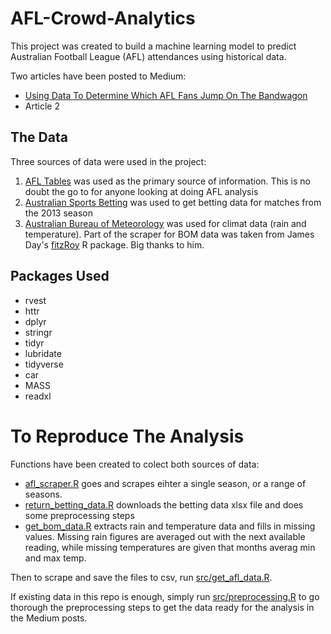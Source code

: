 # AFL-Crowd-Analytics

This project was created to build a machine learning model to predict Australian Football League (AFL) attendances using historical data.

Two articles have been posted to Medium:

* [Using Data To Determine Which AFL Fans Jump On The Bandwagon](https://medium.com/@jaseziv83/using-data-to-determine-which-afl-fans-jump-on-the-bandwagon-8adbcc4160b0?sk=b4c0788b1f54aca1cfd50e2766eadd5c)
* Article 2

## The Data
Three sources of data were used in the project:

1. [AFL Tables](https://afltables.com) was used as the primary source of information. This is no doubt the go to for anyone looking at doing AFL analysis
2. [Australian Sports Betting](http://www.aussportsbetting.com) was used to get betting data for matches from the 2013 season
3. [Australian Bureau of Meteorology](http://www.bom.gov.au/climate/data/) was used for climat data (rain and temperature). Part of the scraper for BOM data was taken from James Day's [fitzRoy](https://github.com/jimmyday12/fitzRoy) R package. Big thanks to him.


## Packages Used

* rvest
* httr
* dplyr
* stringr
* tidyr
* lubridate
* tidyverse
* car
* MASS
* readxl


# To Reproduce The Analysis

Functions have been created to colect both sources of data:

* [afl_scraper.R](https://github.com/JaseZiv/AFL-Crowd-Analytics/blob/master/R/afl_scraper.R) goes and scrapes eihter a single season, or a range of seasons.
* [return_betting_data.R](https://github.com/JaseZiv/AFL-Crowd-Analytics/blob/master/R/return_betting_data.R) downloads the betting data xlsx file and does some preprocessing steps
* [get_bom_data.R](https://github.com/JaseZiv/AFL-Crowd-Analytics/blob/master/R/get_bom_data.R) extracts rain and temperature data and fills in missing values. Missing rain figures are averaged out with the next available reading, while missing temperatures are given that months averag min and max temp.


Then to scrape and save the files to csv, run [src/get_afl_data.R](https://github.com/JaseZiv/AFL-Crowd-Analytics/blob/master/src/get_afl_data.R).

If existing data in this repo is enough, simply run [src/preprocessing.R](https://github.com/JaseZiv/AFL-Crowd-Analytics/blob/master/src/preprocessing.R) to go thorough the preprocessing steps to get the data ready for the analysis in the Medium posts.
